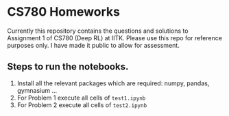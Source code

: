 # CS780 Homeworks

Currently this repository contains the questions and solutions to Assignment 1 of CS780 (Deep RL) at IITK. Please use this repo for reference purposes only. I have made it public to allow for assessment.

## Steps to run the notebooks.
1. Install all the relevant packages which are required: numpy, pandas, gymnasium ...
2. For Problem 1 execute all cells of `test1.ipynb`
3. For Problem 2 execute all cells of `test2.ipynb`